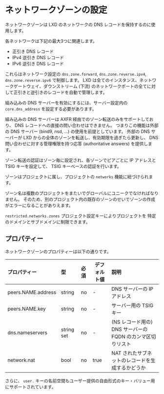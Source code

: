 # ネットワークゾーンの設定 <!-- Network Zones configuration -->
ネットワークゾーンは LXD のネットワークの DNS レコードを保持するのに使用します。
<!--
Network zones are used to hold DNS records for LXD networks.
-->

各ネットワークは下記の最大3つに関連します。
<!--
Each network can be related to up to 3 zones for:
-->

 - 正引き DNS レコード <!-- Forward DNS records -->
 - IPv4 逆引き DNS レコード <!-- IPv4 reverse DNS records -->
 - IPv6 逆引き DNS レコード <!-- IPv6 reverse DNS records -->

これらはネットワーク設定の `dns.zone.forward`, `dns.zone.reverse.ipv4`,
`dns.zone.reverse.ipv6` で制御します。
LXD は全てのインスタンス、ネットワークゲートウェイ、ダウンストリーム (下流)
のネットワークポートの全てに対して正引きと逆引きのレコードを自動で管理します。
<!--
This is controlled through `dns.zone.forward`, `dns.zone.reverse.ipv4`
and `dns.zone.reverse.ipv6` in network configuration. LXD will then be
automatically managing forward and reverse records for all instances,
network gateways and downstream network ports.
-->

組み込みの DNS サーバーを有効にするには、サーバー設定内の `core.dns_address`
を設定する必要があります。
<!--
To enable the built-in DNS server, `core.dns_address` must be set in the
server configuration.
-->

組み込みの DNS サーバーは AXFR 経由でのゾーン転送のみをサポートしており、
DNS レコードへの直接の問い合わせはできません。
つまりこの機能は外部の DNS サーバー (bind9, nsd, ...) の使用を前提としています。
外部の DNS サーバーが LXD からの全体のゾーンを転送し、有効期限を過ぎたら更新し、
DNS 問い合わせに対する管理権限を持つ応答 (authoritative answers) を提供します。
<!--
The built-in DNS server only supports zone transfers through AXFR, it
cannot be directly queried for DNS records. This means that this feature
expects the use of an external DNS server (bind9, nsd, ...) which will
transfer the entire zone from LXD, refresh it upon expiry and provide
authoritative answers to DNS requests.
-->

ゾーン転送の認証はゾーン毎に設定され、各ゾーンでピアごとに IP アドレスと TSIG キーを設定して、
TSIG キーベースの認証を行います。
<!--
Authentication for zone transfer is configured on a per-zone basis with
peers defined in zone configuration and a combination of IP address
matching and TSIG key based authentication.
-->

ゾーンはプロジェクトに属し、プロジェクトの `networks` 機能に紐づけられます。
<!--
Zones belong to projects and are tied to the `networks` features of projects.
-->

ゾーン名は複数のプロジェクトをまたいでグローバルにユニークでなければなりません。
そのため、別のプロジェクト内の既存のゾーンのせいでゾーンの作成がエラーになることがありえます。
<!--
Zone names must be globally unique, even across projects, so it's
possible to get a creation error due to a zone already existing in
another project.
-->

`restricted.networks.zones` プロジェクト設定キーによりプロジェクトを
特定のドメインとサブドメインに制限できます。
<!--
It is possible to restrict projects to specific domains and sub-domains
through the `restricted.networks.zones` project configuration key.
-->

## プロパティー <!-- Properties -->
ネットワークゾーンのプロパティーは以下の通りです。
<!--
The following are network zone properties:
-->

プロパティー <!-- Property --> | 型 <!-- Type --> | 必須 <!-- Required --> | デフォルト値 <!-- Default --> | 説明 <!-- Description -->
:--                 | :--        | :--      | -       | :--
peers.NAME.address  | string     | no       | -       | DNS サーバーの IP アドレス <!-- IP address of a DNS server -->
peers.NAME.key      | string     | no       | -       | サーバー用の TSIG キー <!-- TSIG key for the server -->
dns.nameservers     | string set | no       | -       | (NS レコード用の) DNS サーバーの FQDN のカンマ区切りリスト <!-- Comma separated list of DNS server FQDNs (for NS records) -->
network.nat         | bool       | no       | true    | NAT されたサブネットのレコードを生成するかどうか <!-- Whether to generate records for NAT-ed subnets -->

さらに、 `user.` キーの名前空間もユーザー提供の自由形式のキー・バリュー用にサポートされています。
<!--
Additionally the `user.` key namespace is also supported for user-provided free-form key/value.
-->
